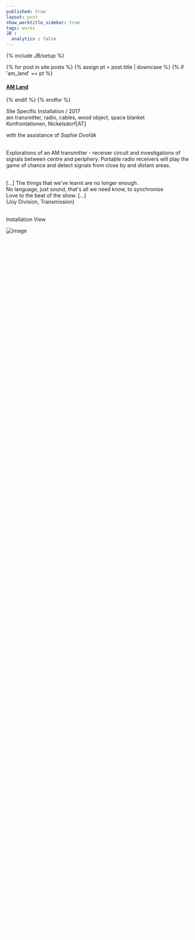 ```yaml
---
published: true
layout: post
show_worktitle_sidebar: true
tags: works
JB :
  analytics : false
---
```


{% include JB/setup %}


{% for post in site.posts %}
	{% assign pt = post.title | downcase %}
	{% if 'am_land' == pt %}
<h4><a href="{{ BASE_PATH }}{{ post.url }}">AM Land</a></h4>
	{% endif %}
{% endfor %}

<p>
Site Specific Installation / 2017<br />
am transmitter, radio, cables, wood object, space blanket<br />
Konfrontationen, Nickelsdorf[AT]<br />

with the assistance of <i>Sophie Dvořák</i>
<br /><br />			

Explorations of an AM transmitter - receiver circuit and investigations of signals between centre and periphery. Portable radio receivers will play the game of chance and detect signals from close by and distant areas.
<br /><br />

[…] The things that we've learnt are no longer enough.<br />
No language, just sound, that's all we need know, to synchronise<br />
Love to the beat of the show. [...]<br />
(Joy Division, Transmission)

</p>

<p> <br />Installation View<br /></p>
<img src="{{ site.url }}/images/am_room_small.jpg" alt="image">


<video preload="metadata" poster="{{ site.url }}/images/am_night_poster.jpg" width="100%" height="100%" controls>
  <source src="{{ site.url }}/images/am_night.mp4" type="video/mp4">
</video>

<br />
<p></p>

<audio controls>
  <source src="{{ site.url }}/images/konfrontationen10.mp3" type="audio/mpeg">
  	
</audio>

<p></p>

<audio width="100%" controls>
  <source src="{{ site.url }}/images/konfrontationen11.mp3" type="audio/mpeg">
  	no player
</audio>



{% comment %}
<img src="{{ site.url }}/images/attractor_screen_small1.jpg" alt="image">

<img src="{{ site.url }}/images/attractor_day_small1.jpg" alt="image">
<img src="{{ site.url }}/images/attractor_close_small1.jpg" alt="image">
<img src="{{ site.url }}/images/attractor_doku_small1.jpg" alt="image">
<img src="{{ site.url }}/images/attractor_screen_small1.jpg" alt="image">
{% endcomment %}



{% comment %}
<font color="grey">(c)<br /></font>
{% endcomment %}
